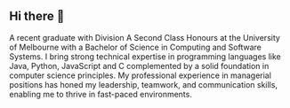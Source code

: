 ## Hi there 👋

A recent graduate with Division A Second Class Honours at the University of Melbourne with a Bachelor of Science in Computing and Software Systems. I bring strong technical expertise in programming languages like Java, Python, JavaScript and C complemented by a solid foundation in computer science principles. My professional experience in managerial positions has honed my leadership, teamwork, and communication skills, enabling me to thrive in fast-paced environments.

<!--
**andywelly/andywelly** is a ✨ _special_ ✨ repository because its `README.md` (this file) appears on your GitHub profile.

Here are some ideas to get you started:

- 🔭 I’m currently working on ...
- 🌱 I’m currently learning ...
- 👯 I’m looking to collaborate on ...
- 🤔 I’m looking for help with ...
- 💬 Ask me about ...
- 📫 How to reach me: ...
- 😄 Pronouns: ...
- ⚡ Fun fact: ...
-->

